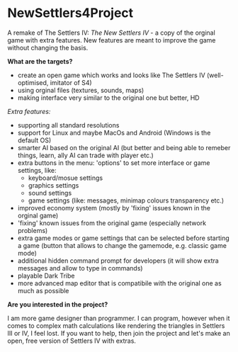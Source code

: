 # NewSettlers4Project
A remake of The Settlers IV: *The New Settlers IV* - a copy of the orginal game with extra features. New features are meant to improve the game without changing the basis.

**What are the targets?**
- create an open game which works and looks like The Settlers IV (well-optimised, imitator of S4)
- using orginal files (textures, sounds, maps)
- making interface very similar to the original one but better, HD

*Extra features:*
- supporting all standard resolutions
- support for Linux and maybe MacOs and Android (Windows is the default OS)
- smarter AI based on the original AI (but better and being able to remeber things, learn, ally AI can trade with player etc.)
- extra buttons in the menu: 'options' to set more interface or game settings, like:
  - keyboard/mosue settings
  - graphics settings
  - sound settings
  - game settings (like: messages, minimap colours transparency etc.)
- improved economy system (mostly by 'fixing' issues known in the orginal game)
- 'fixing' known issues from the original game (especially network problems)
- extra game modes or game settings that can be selected before starting a game (button that allows to change the gamemode, e.g. classic game mode)
- additional hidden command prompt for developers (it will show extra messages and allow to type in commands)
- playable Dark Tribe
- more advanced map editor that is compatibile with the original one as much as possible




**Are you interested in the project?**

I am more game designer than programmer. I can program, however when it comes to complex math calculations like rendering the triangles in Settlers III or IV, I feel lost. If you want to help, then join the project and let's make an open, free version of Settlers IV with extras.
